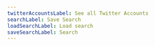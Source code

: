 ```yaml
---
twitterAccountsLabel: See all Twitter Accounts
searchLabel: Save Search
loadSearchLabel: Load search
saveSearchLabel: Search
---
```

